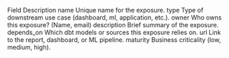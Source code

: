 Field	Description
name	Unique name for the exposure.
type	Type of downstream use case (dashboard, ml, application, etc.).
owner	Who owns this exposure? (Name, email)
description	Brief summary of the exposure.
depends_on	Which dbt models or sources this exposure relies on.
url	Link to the report, dashboard, or ML pipeline.
maturity	Business criticality (low, medium, high).
